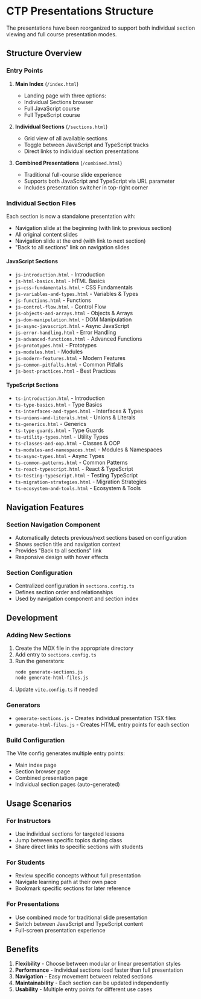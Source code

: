 # CTP Presentations Structure

The presentations have been reorganized to support both individual section viewing and full course presentation modes.

## Structure Overview

### Entry Points

1. **Main Index** (`/index.html`)
   - Landing page with three options:
   - Individual Sections browser
   - Full JavaScript course
   - Full TypeScript course

2. **Individual Sections** (`/sections.html`)
   - Grid view of all available sections
   - Toggle between JavaScript and TypeScript tracks
   - Direct links to individual section presentations

3. **Combined Presentations** (`/combined.html`)
   - Traditional full-course slide experience
   - Supports both JavaScript and TypeScript via URL parameter
   - Includes presentation switcher in top-right corner

### Individual Section Files

Each section is now a standalone presentation with:
- Navigation slide at the beginning (with link to previous section)
- All original content slides
- Navigation slide at the end (with link to next section)
- "Back to all sections" link on navigation slides

#### JavaScript Sections
- `js-introduction.html` - Introduction
- `js-html-basics.html` - HTML Basics
- `js-css-fundamentals.html` - CSS Fundamentals
- `js-variables-and-types.html` - Variables & Types
- `js-functions.html` - Functions
- `js-control-flow.html` - Control Flow
- `js-objects-and-arrays.html` - Objects & Arrays
- `js-dom-manipulation.html` - DOM Manipulation
- `js-async-javascript.html` - Async JavaScript
- `js-error-handling.html` - Error Handling
- `js-advanced-functions.html` - Advanced Functions
- `js-prototypes.html` - Prototypes
- `js-modules.html` - Modules
- `js-modern-features.html` - Modern Features
- `js-common-pitfalls.html` - Common Pitfalls
- `js-best-practices.html` - Best Practices

#### TypeScript Sections
- `ts-introduction.html` - Introduction
- `ts-type-basics.html` - Type Basics
- `ts-interfaces-and-types.html` - Interfaces & Types
- `ts-unions-and-literals.html` - Unions & Literals
- `ts-generics.html` - Generics
- `ts-type-guards.html` - Type Guards
- `ts-utility-types.html` - Utility Types
- `ts-classes-and-oop.html` - Classes & OOP
- `ts-modules-and-namespaces.html` - Modules & Namespaces
- `ts-async-types.html` - Async Types
- `ts-common-patterns.html` - Common Patterns
- `ts-react-typescript.html` - React & TypeScript
- `ts-testing-typescript.html` - Testing TypeScript
- `ts-migration-strategies.html` - Migration Strategies
- `ts-ecosystem-and-tools.html` - Ecosystem & Tools

## Navigation Features

### Section Navigation Component
- Automatically detects previous/next sections based on configuration
- Shows section title and navigation context
- Provides "Back to all sections" link
- Responsive design with hover effects

### Section Configuration
- Centralized configuration in `sections.config.ts`
- Defines section order and relationships
- Used by navigation component and section index

## Development

### Adding New Sections
1. Create the MDX file in the appropriate directory
2. Add entry to `sections.config.ts`
3. Run the generators:
   ```bash
   node generate-sections.js
   node generate-html-files.js
   ```
4. Update `vite.config.ts` if needed

### Generators
- `generate-sections.js` - Creates individual presentation TSX files
- `generate-html-files.js` - Creates HTML entry points for each section

### Build Configuration
The Vite config generates multiple entry points:
- Main index page
- Section browser page
- Combined presentation page
- Individual section pages (auto-generated)

## Usage Scenarios

### For Instructors
- Use individual sections for targeted lessons
- Jump between specific topics during class
- Share direct links to specific sections with students

### For Students
- Review specific concepts without full presentation
- Navigate learning path at their own pace
- Bookmark specific sections for later reference

### For Presentations
- Use combined mode for traditional slide presentation
- Switch between JavaScript and TypeScript content
- Full-screen presentation experience

## Benefits

1. **Flexibility** - Choose between modular or linear presentation styles
2. **Performance** - Individual sections load faster than full presentation
3. **Navigation** - Easy movement between related sections
4. **Maintainability** - Each section can be updated independently
5. **Usability** - Multiple entry points for different use cases